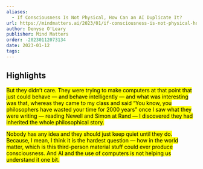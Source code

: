 ```yaml
---
aliases:
  - If Consciousness Is Not Physical, How Can an AI Duplicate It?
url: https://mindmatters.ai/2023/01/if-consciousness-is-not-physical-how-can-an-ai-duplicate-it/
author: Denyse O'Leary
publisher: Mind Matters
order: -20230112073134
date: 2023-01-12
tags:
---
```


## Highlights
<mark>But they didn’t care. They were trying to make computers at that point that just could behave — and behave intelligently — and what was interesting was that, whereas they came to my class and said “You know, you philosophers have wasted your time for 2000 years” once I saw what they were writing — reading Newell and Simon at Rand — I discovered they had inherited the whole philosophical story.</mark>

<mark>Nobody has any idea and they should just keep quiet until they do. Because, I mean, I think it is the hardest question — how in the world matter, which is this third-person material stuff could ever produce consciousness. And AI and the use of computers is not helping us understand it one bit.</mark>

